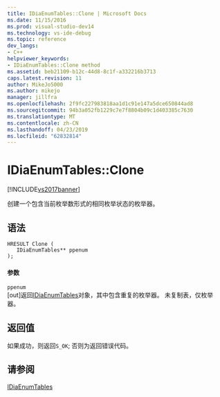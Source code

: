 ```yaml
---
title: IDiaEnumTables::Clone | Microsoft Docs
ms.date: 11/15/2016
ms.prod: visual-studio-dev14
ms.technology: vs-ide-debug
ms.topic: reference
dev_langs:
- C++
helpviewer_keywords:
- IDiaEnumTables::Clone method
ms.assetid: beb21109-b12c-44d8-8c1f-a332216b3713
caps.latest.revision: 11
author: MikeJo5000
ms.author: mikejo
manager: jillfra
ms.openlocfilehash: 2f9fc227983818aa1d1c91e147a5dce650844ad8
ms.sourcegitcommit: 94b3a052fb1229c7e7f8804b09c1d403385c7630
ms.translationtype: MT
ms.contentlocale: zh-CN
ms.lasthandoff: 04/23/2019
ms.locfileid: "62832814"
---
```

# <a name="idiaenumtablesclone"></a>IDiaEnumTables::Clone
[!INCLUDE[vs2017banner](../../includes/vs2017banner.md)]

创建一个包含当前枚举数形式的相同枚举状态的枚举器。  
  
## <a name="syntax"></a>语法  
  
```cpp#  
HRESULT Clone (   
   IDiaEnumTables** ppenum  
);  
```  
  
#### <a name="parameters"></a>参数  
 `ppenum`  
 [out]返回[IDiaEnumTables](../../debugger/debug-interface-access/idiaenumtables.md)对象，其中包含重复的枚举器。 未复制表，仅枚举器。  
  
## <a name="return-value"></a>返回值  
 如果成功，则返回`S_OK`; 否则为返回错误代码。  
  
## <a name="see-also"></a>请参阅  
 [IDiaEnumTables](../../debugger/debug-interface-access/idiaenumtables.md)
